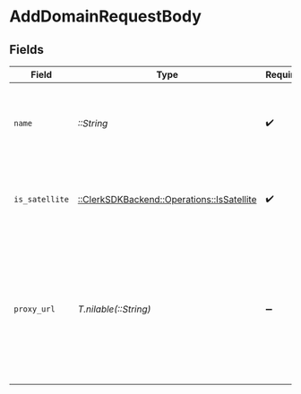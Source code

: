 # AddDomainRequestBody


## Fields

| Field                                                                                                                                     | Type                                                                                                                                      | Required                                                                                                                                  | Description                                                                                                                               |
| ----------------------------------------------------------------------------------------------------------------------------------------- | ----------------------------------------------------------------------------------------------------------------------------------------- | ----------------------------------------------------------------------------------------------------------------------------------------- | ----------------------------------------------------------------------------------------------------------------------------------------- |
| `name`                                                                                                                                    | *::String*                                                                                                                                | :heavy_check_mark:                                                                                                                        | The new domain name. Can contain the port for development instances.                                                                      |
| `is_satellite`                                                                                                                            | [::ClerkSDKBackend::Operations::IsSatellite](../../models/operations/issatellite.md)                                                      | :heavy_check_mark:                                                                                                                        | Marks the new domain as satellite. Only `true` is accepted at the moment.                                                                 |
| `proxy_url`                                                                                                                               | *T.nilable(::String)*                                                                                                                     | :heavy_minus_sign:                                                                                                                        | The full URL of the proxy which will forward requests to the Clerk Frontend API for this domain. Applicable only to production instances. |
